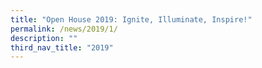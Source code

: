 ```yaml
---
title: "Open House 2019: Ignite, Illuminate, Inspire!"
permalink: /news/2019/1/
description: ""
third_nav_title: "2019"
---
```

